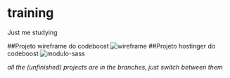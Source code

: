 # training
Just me studying

##Projeto wireframe do codeboost
![wireframe](https://github.com/314u/training/assets/28903634/09cee804-2b82-4eb3-9fd1-9df5bed2fb96)
##Projeto hostinger do codeboost
![modulo-sass](https://github.com/314u/training/assets/28903634/58349729-f925-4bcd-81c8-de5bbd5f4789)


*all the (unfinished) projects are in the branches, just switch between them*

